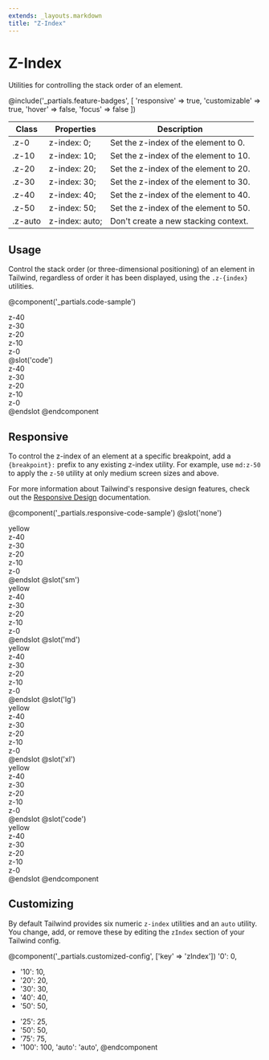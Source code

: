 ```yaml
---
extends: _layouts.markdown
title: "Z-Index"
---
```


# Z-Index

<div class="text-xl text-slate-light mb-4">
    Utilities for controlling the stack order of an element.
</div>

@include('_partials.feature-badges', [
    'responsive' => true,
    'customizable' => true,
    'hover' => false,
    'focus' => false
])

<div class="border-t border-grey-lighter">
    <table class="w-full text-left" style="border-collapse: collapse;">
        <colgroup>
            <col class="w-1/4">
            <col class="w-1/4">
            <col class="w-1/2">
        </colgroup>
        <thead>
            <tr>
                <th class="text-sm font-semibold text-grey-darker p-2 bg-grey-lightest">Class</th>
                <th class="text-sm font-semibold text-grey-darker p-2 bg-grey-lightest">Properties</th>
                <th class="text-sm font-semibold text-grey-darker p-2 bg-grey-lightest">Description</th>
            </tr>
        </thead>
        <tbody class="align-baseline">
            <tr>
                <td class="p-2 border-t border-smoke-light font-mono text-xs text-purple-dark">.z-0</td>
                <td class="p-2 border-t border-smoke-light font-mono text-xs text-blue-dark">z-index: 0;</td>
                <td class="p-2 border-t border-smoke-light text-sm text-grey-darker">Set the z-index of the element to 0.</td>
            </tr>
            <tr>
                <td class="p-2 border-t border-smoke-light font-mono text-xs text-purple-dark">.z-10</td>
                <td class="p-2 border-t border-smoke-light font-mono text-xs text-blue-dark">z-index: 10;</td>
                <td class="p-2 border-t border-smoke-light text-sm text-grey-darker">Set the z-index of the element to 10.</td>
            </tr>
            <tr>
                <td class="p-2 border-t border-smoke-light font-mono text-xs text-purple-dark">.z-20</td>
                <td class="p-2 border-t border-smoke-light font-mono text-xs text-blue-dark">z-index: 20;</td>
                <td class="p-2 border-t border-smoke-light text-sm text-grey-darker">Set the z-index of the element to 20.</td>
            </tr>
            <tr>
                <td class="p-2 border-t border-smoke-light font-mono text-xs text-purple-dark">.z-30</td>
                <td class="p-2 border-t border-smoke-light font-mono text-xs text-blue-dark">z-index: 30;</td>
                <td class="p-2 border-t border-smoke-light text-sm text-grey-darker">Set the z-index of the element to 30.</td>
            </tr>
            <tr>
                <td class="p-2 border-t border-smoke-light font-mono text-xs text-purple-dark">.z-40</td>
                <td class="p-2 border-t border-smoke-light font-mono text-xs text-blue-dark">z-index: 40;</td>
                <td class="p-2 border-t border-smoke-light text-sm text-grey-darker">Set the z-index of the element to 40.</td>
            </tr>
            <tr>
                <td class="p-2 border-t border-smoke-light font-mono text-xs text-purple-dark">.z-50</td>
                <td class="p-2 border-t border-smoke-light font-mono text-xs text-blue-dark">z-index: 50;</td>
                <td class="p-2 border-t border-smoke-light text-sm text-grey-darker">Set the z-index of the element to 50.</td>
            </tr>
            <tr>
                <td class="p-2 border-t border-smoke-light font-mono text-xs text-purple-dark">.z-auto</td>
                <td class="p-2 border-t border-smoke-light font-mono text-xs text-blue-dark">z-index: auto;</td>
                <td class="p-2 border-t border-smoke-light text-sm text-grey-darker">Don't create a new stacking context.</td>
            </tr>
        </tbody>
    </table>
</div>

## Usage

Control the stack order (or three-dimensional positioning) of an element in Tailwind, regardless of order it has been displayed, using the `.z-{index}` utilities.

@component('_partials.code-sample')
<div class="relative h-32 text-center">
    <div class="z-40 absolute w-24 h-24 ml-0 mt-0 bg-slate-lighter flex justify-center items-center">z-40</div>
    <div class="z-30 absolute w-24 h-24 ml-2 mt-2 bg-slate-light flex justify-center items-center">z-30</div>
    <div class="z-20 absolute w-24 h-24 ml-4 mt-4 bg-slate flex justify-center items-center">z-20</div>
    <div class="z-10 absolute w-24 h-24 ml-6 mt-6 bg-slate-dark flex justify-center items-center">z-10</div>
    <div class="z-0 absolute w-24 h-24 ml-8 mt-8 bg-slate-darker flex justify-center items-center">z-0</div>
</div>
@slot('code')
<div class="z-40 ml-0 mt-0 bg-slate-lighter">z-40</div>
<div class="z-30 ml-2 mt-2 bg-slate-light">z-30</div>
<div class="z-20 ml-4 mt-4 bg-slate">z-20</div>
<div class="z-10 ml-6 mt-6 bg-slate-dark">z-10</div>
<div class="z-0 ml-8 mt-8 bg-slate-darker">z-0</div>
@endslot
@endcomponent

## Responsive

To control the z-index of an element at a specific breakpoint, add a `{breakpoint}:` prefix to any existing z-index utility. For example, use `md:z-50` to apply the `z-50` utility at only medium screen sizes and above.

For more information about Tailwind's responsive design features, check out the [Responsive Design](/workflow/responsive-design) documentation.

@component('_partials.responsive-code-sample')
@slot('none')
<div class="relative w-full h-32 text-center">
    <div class="z-0 absolute w-full h-12 mt-12 bg-yellow-light flex justify-center items-center">yellow</div>
    <div class="z-40 absolute w-24 h-24 ml-4 mt-0 bg-slate-lighter flex justify-center items-center">z-40</div>
    <div class="z-30 absolute w-24 h-24 ml-6 mt-2 bg-slate-light flex justify-center items-center">z-30</div>
    <div class="z-20 absolute w-24 h-24 ml-8 mt-4 bg-slate flex justify-center items-center">z-20</div>
    <div class="z-10 absolute w-24 h-24 ml-10 mt-6 bg-slate-dark flex justify-center items-center">z-10</div>
    <div class="z-0 absolute w-24 h-24 ml-12 mt-8 bg-slate-darker flex justify-center items-center">z-0</div>
</div>
@endslot
@slot('sm')
<div class="relative h-32 text-center">
    <div class="z-10 absolute w-full h-12 mt-12 bg-yellow-light flex justify-center items-center">yellow</div>
    <div class="z-40 absolute w-24 h-24 ml-4 mt-0 bg-slate-lighter flex justify-center items-center">z-40</div>
    <div class="z-30 absolute w-24 h-24 ml-6 mt-2 bg-slate-light flex justify-center items-center">z-30</div>
    <div class="z-20 absolute w-24 h-24 ml-8 mt-4 bg-slate flex justify-center items-center">z-20</div>
    <div class="z-10 absolute w-24 h-24 ml-10 mt-6 bg-slate-dark flex justify-center items-center">z-10</div>
    <div class="z-0 absolute w-24 h-24 ml-12 mt-8 bg-slate-darker flex justify-center items-center">z-0</div>
</div>
@endslot
@slot('md')
<div class="relative h-32 text-center">
    <div class="z-20 absolute w-full h-12 mt-12 bg-yellow-light flex justify-center items-center">yellow</div>
    <div class="z-40 absolute w-24 h-24 ml-4 mt-0 bg-slate-lighter flex justify-center items-center">z-40</div>
    <div class="z-30 absolute w-24 h-24 ml-6 mt-2 bg-slate-light flex justify-center items-center">z-30</div>
    <div class="z-20 absolute w-24 h-24 ml-8 mt-4 bg-slate flex justify-center items-center">z-20</div>
    <div class="z-10 absolute w-24 h-24 ml-10 mt-6 bg-slate-dark flex justify-center items-center">z-10</div>
    <div class="z-0 absolute w-24 h-24 ml-12 mt-8 bg-slate-darker flex justify-center items-center">z-0</div>
</div>
@endslot
@slot('lg')
<div class="relative h-32 text-center">
    <div class="z-30 absolute w-full h-12 mt-12 bg-yellow-light flex justify-center items-center">yellow</div>
    <div class="z-40 absolute w-24 h-24 ml-4 mt-0 bg-slate-lighter flex justify-center items-center">z-40</div>
    <div class="z-30 absolute w-24 h-24 ml-6 mt-2 bg-slate-light flex justify-center items-center">z-30</div>
    <div class="z-20 absolute w-24 h-24 ml-8 mt-4 bg-slate flex justify-center items-center">z-20</div>
    <div class="z-10 absolute w-24 h-24 ml-10 mt-6 bg-slate-dark flex justify-center items-center">z-10</div>
    <div class="z-0 absolute w-24 h-24 ml-12 mt-8 bg-slate-darker flex justify-center items-center">z-0</div>
</div>
@endslot
@slot('xl')
<div class="relative h-32 text-center">
    <div class="z-40 absolute w-full h-12 mt-12 bg-yellow-light flex justify-center items-center">yellow</div>
    <div class="z-40 absolute w-24 h-24 ml-4 mt-0 bg-slate-lighter flex justify-center items-center">z-40</div>
    <div class="z-30 absolute w-24 h-24 ml-6 mt-2 bg-slate-light flex justify-center items-center">z-30</div>
    <div class="z-20 absolute w-24 h-24 ml-8 mt-4 bg-slate flex justify-center items-center">z-20</div>
    <div class="z-10 absolute w-24 h-24 ml-10 mt-6 bg-slate-dark flex justify-center items-center">z-10</div>
    <div class="z-0 absolute w-24 h-24 ml-12 mt-8 bg-slate-darker flex justify-center items-center">z-0</div>
</div>
@endslot
@slot('code')
<div class="none:z-0 sm:z-10 md:z-20 lg:z-30 xl:z-40 bg-yellow-light">yellow</div>
<div class="z-40 ml-4 mt-0 bg-slate-lighter">z-40</div>
<div class="z-30 ml-6 mt-2 bg-slate-light">z-30</div>
<div class="z-20 ml-8 mt-4 bg-slate">z-20</div>
<div class="z-10 ml-10 mt-6 bg-slate-dark">z-10</div>
<div class="z-0 ml-12 mt-8 bg-slate-darker">z-0</div>
@endslot
@endcomponent

## Customizing

By default Tailwind provides six numeric `z-index` utilities and an `auto` utility. You change, add, or remove these by editing the `zIndex` section of your Tailwind config.

@component('_partials.customized-config', ['key' => 'zIndex'])
  '0': 0,
- '10': 10,
- '20': 20,
- '30': 30,
- '40': 40,
- '50': 50,
+ '25': 25,
+ '50': 50,
+ '75': 75,
+ '100': 100,
'auto': 'auto',
@endcomponent
